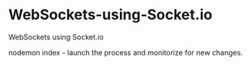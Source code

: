 # WebSockets-using-Socket.io

WebSockets using Socket.io

nodemon index - launch the process and monitorize for new changes.

